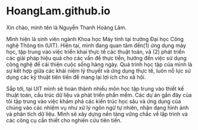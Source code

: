 # HoangLam.github.io
Xin chào, mình tên là Nguyễn Thanh Hoàng Lâm.

Mình hiện là sinh viên ngành Khoa học Máy tính tại trường Đại học Công nghệ Thông tin (UIT). Hiện tại, mình đang quan tâm đến(1) ứng dụng máy học, tập trung vào việc triển khai thực tế các thuật toán, và (2) phát triển các giải pháp hiệu quả cho các vấn đề thực tiễn, hướng đến việc sử dụng công nghệ để cải thiện cuộc sống hàng ngày. Quá trình học tập của mình là sự kết hợp giữa các khái niệm lý thuyết và ứng dụng thực tế, luôn nỗ lực sử dụng các kỹ thuật tiên tiến để mang lại lợi ích cho xã hội.

Sắp tới, tại UIT mình sẽ hoàn thành nhiều môn học tập trung vào thiết kế thuật toán, cấu trúc dữ liệu và phát triển phần mềm. Các dự án gần đây của tôi tập trung vào việc khám phá các kiến trúc học sâu và ứng dụng của chúng vào các nhiệm vụ như xử lý ngôn ngữ tự nhiên, nhận dạng hình ảnh và phân tích dữ liệu. Mình sẽ xây dựng nền tảng vững chắc về lập trình và các công cụ cần thiết cho nghiên cứu tiên tiến.
